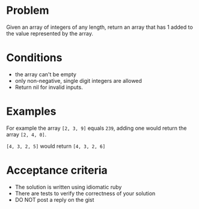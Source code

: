 # Problem
Given an array of integers of any length, return an array that has 1 added to the value represented by the array.

# Conditions
* the array can't be empty
* only non-negative, single digit integers are allowed
* Return nil for invalid inputs.

# Examples
For example the array `[2, 3, 9]` equals `239`, adding one would return the array `[2, 4, 0]`.

`[4, 3, 2, 5]` would return `[4, 3, 2, 6]`

# Acceptance criteria
* The solution is written using idiomatic ruby
* There are tests to verify the correctness of your solution
* DO NOT post a reply on the gist